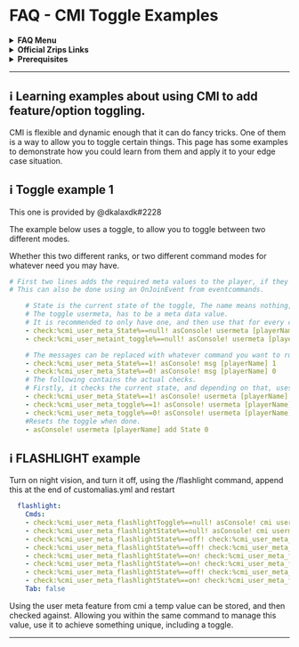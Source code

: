 # FAQ - CMI Toggle Examples

<topMenu>
<details>
    <summary><strong>FAQ Menu</strong></summary>
    <p>
     • <a href="https://faq.cmi.support/bungee">Bungeecord-Info</a>, 
     • <a href="https://faq.cmi.support/chance">Chance-Example</a>, 
     • <a href="https://faq.cmi.support/chat">Chat-Manager</a>, 
     • <a href="https://faq.cmi.support/format">Chat-Format</a>, 
     • <a href="https://faq.cmi.support/chatfilter">Chat-Filter</a>, 
     • <a href="https://faq.cmi.support/chatrooms">Chat-Rooms</a>, 
     • <a href="https://faq.cmi.support/commands">Commands-Manager</a>, 
     • <a href="https://faq.cmi.support/joinleave">Custom-Join-Leave</a>, 
     • <a href="https://faq.cmi.support/economy">Economy-Manager</a>, 
     • <a href="https://faq.cmi.support/eventcommands">Event-Commands</a>, 
     • <a href="https://faq.cmi.support/ext-cmds">Extending-Commands</a>, 
     • <a href="https://faq.cmi.support/gettingstarted">Getting-Started</a>, 
     • <a href="https://faq.cmi.support/glow">Glow</a>, 
     • <a href="https://faq.cmi.support/help">Custom-Help</a>, 
     • <a href="https://faq.cmi.support/hexcolors">Hex-Colors</a>, 
     • <a href="https://faq.cmi.support/import">Importing-Data</a>, 
     • <a href="https://faq.cmi.support/library">CMILib</a>, 
     • <a href="https://faq.cmi.support/locale">Locale</a>, 
     • <a href="https://faq.cmi.support/prefix">LuckPerms-Prefix</a>, 
     • <a href="https://faq.cmi.support/migrate">Migrate-Database</a>, 
     • <a href="https://faq.cmi.support/mode-stuck">Mode-Stuck</a>, 
     • <a href="https://faq.cmi.support/moderation">User-Moderation</a>, 
     • <a href="https://faq.cmi.support/more-msg-cmds">More-Msg-Commands</a>, 
     • <a href="https://faq.cmi.support/motd">MOTD</a>, 
     • <a href="https://faq.cmi.support/params">Parameters</a>, 
     • <a href="https://faq.cmi.support/ranks">Ranks</a>, 
     • <a href="https://faq.cmi.support/rules">Custom-Rules</a>, 
     • <a href="https://faq.cmi.support/running">Running-CMI</a>, 
     • <a href="https://faq.cmi.support/safety">Safety-Tips</a>, 
     • <a href="https://faq.cmi.support/specialized">Specialized-Cmds</a>, 
     • <a href="https://faq.cmi.support/toggle">Toggle-Example</a>, 
     • <a href="https://faq.cmi.support/trash">Trash</a>, 
     • <a href="https://faq.cmi.support/votes">Vote-Manager</a>,
     • <a href="https://faq.cmi.support/worth">Worth</a>.
    </p>
</details>

<details>
    <summary><strong>Official Zrips Links</strong></summary>
    <ul>
        <li><a href="https://zrips.net/">Zrips Website</a>
         <pre>https://www.zrips.net/<br>The official website, wiki/documentation/information</pre></li>
        <li><a href="https://discord.gg/dDMamN4">Zrips Discord</a>
         <pre>https://discord.gg/dDMamN4<br>The official Discord community server with member-driven support</pre></li>
        <li><a href="https://github.com/Zrips/">Zrips Github</a>
         <pre>https://github.com/Zrips<br>The place for bug reports and feature suggestions</pre></li>
    </ul>
</details>

<details>
    <summary><strong>Prerequisites</strong></summary>
    <ul>
        <li><a href="https://www.spigotmc.org/resources/3742/">Buy and Download CMI</a> (premium plugin)
         <pre>https://www.spigotmc.org/resources/3742/<br>Get the CMI plugin if you haven't already, and then Install it on all your servers</pre></li>
        <li><a href="https://www.spigotmc.org/resources/87610/">Also Download CMILib</a> (free library) (<a href="https://github.com/mrfdev/CMI/edit/master/Resources/FAQ/cmi-library.md">more info</a>)
         <pre>https://www.spigotmc.org/resources/87610/<br>All Zrips plugins require the CMILib .jar file. Get it and also put it on all your servers.</pre></li>
        <li>All my FAQ pages have been written for Spigot / Paper 1.18.2 and CMI 9.1.5.x or newer.</li>
        <li>The mrfdev github page is not an official resource, we're building up our knowledge base as a courtesy.</li>
        <li>I am an admin on the Zrips Discord, this does not mean what I share on here is official.</li>
    </ul>
</details>
</topMenu>

---

## <g-emoji class="g-emoji" alias="information_source" fallback-src="https://github.githubassets.com/images/icons/emoji/unicode/2139.png">ℹ️</g-emoji> Learning examples about using CMI to add feature/option toggling.

CMI is flexible and dynamic enough that it can do fancy tricks. One of them is a way to allow you to toggle certain things. This page has some examples to demonstrate how you could learn from them and apply it to your edge case situation.

## <g-emoji class="g-emoji" alias="information_source" fallback-src="https://github.githubassets.com/images/icons/emoji/unicode/2139.png">ℹ️</g-emoji> Toggle example 1

This one is provided by @dkalaxdk#2228

The example below uses a toggle, to allow you to toggle between two different modes.

Whether this two different ranks, or two different command modes for whatever need you may have.
```yaml
# First two lines adds the required meta values to the player, if they haven't been created before.
# This can also be done using an OnJoinEvent from eventcommands.

    # State is the current state of the toggle, The name means nothing, and can be replaced with whatever you want(Can also be the current rank of the user).
    # The toggle usermeta, has to be a meta data value.
    # It is recommended to only have one, and then use that for every command, to limit the amount of usermeta needed.
    - check:%cmi_user_meta_State%==null! asConsole! usermeta [playerName] add State 1
    - check:%cmi_user_metaint_toggle%==null! asConsole! usermeta [playerName] add toggle 0

    # The messages can be replaced with whatever command you want to run. (Either permissions change or something like that.)
    - check:%cmi_user_meta_State%==1! asConsole! msg [playerName] 1
    - check:%cmi_user_meta_State%==0! asConsole! msg [playerName] 0
    # The following contains the actual checks.
    # Firstly, it checks the current state, and depending on that, uses usermeta to decide whether or not the value should be toggled.
    - check:%cmi_user_meta_State%==1! asConsole! usermeta [playerName] add State 1
    - check:%cmi_user_meta_toggle%==1! asConsole! usermeta [playerName] add toggle 0
    - check:%cmi_user_meta_toggle%==0! asConsole! usermeta [playerName] add toggle 1
    #Resets the toggle when done.
    - asConsole! usermeta [playerName] add State 0
```

## <g-emoji class="g-emoji" alias="information_source" fallback-src="https://github.githubassets.com/images/icons/emoji/unicode/2139.png">ℹ️</g-emoji> FLASHLIGHT example

Turn on night vision, and turn it off, using the /flashlight command, append this at the end of customalias.yml and restart
```yaml
  flashlight:
    Cmds:
    - check:%cmi_user_meta_flashlightToggle%==null! asConsole! cmi usermeta [playerName] add flashlightToggle off
    - check:%cmi_user_meta_flashlightState%==null! asConsole! cmi usermeta [playerName] add flashlightState off
    - check:%cmi_user_meta_flashlightState%==off! check:%cmi_user_meta_flashlightToggle%==off! asConsole! cmi effect [playerName] night_vision 999 1
    - check:%cmi_user_meta_flashlightState%==off! check:%cmi_user_meta_flashlightToggle%==off! asConsole! cmi usermeta [playerName] add flashlightToggle on
    - check:%cmi_user_meta_flashlightState%==on! check:%cmi_user_meta_flashlightToggle%==on! asConsole! cmi effect [playerName] night_vision 1 1
    - check:%cmi_user_meta_flashlightState%==on! check:%cmi_user_meta_flashlightToggle%==on! asConsole! cmi usermeta [playerName] add flashlightToggle off
    - check:%cmi_user_meta_flashlightState%==off! check:%cmi_user_meta_flashlightToggle%==on! asConsole! cmi usermeta [playerName] add flashlightState on
    - check:%cmi_user_meta_flashlightState%==on! check:%cmi_user_meta_flashlightToggle%==off! asConsole! cmi usermeta [playerName] add flashlightState off
    Tab: false
```

Using the user meta feature from cmi a temp value can be stored, and then checked against. Allowing you within the same command to manage this value, use it to achieve something unique, including a toggle.

---
